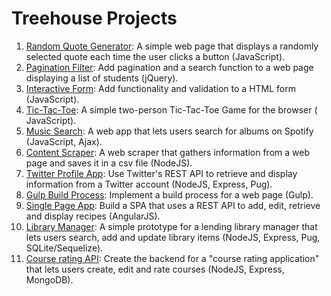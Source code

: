 Treehouse Projects
==================

1. [Random Quote Generator](./project_01/): A simple web page that displays a randomly selected quote each time the user clicks a button (JavaScript).
1. [Pagination Filter](./project_02/): Add pagination and a search function to a web page displaying a list of students (jQuery).
1. [Interactive Form](./project_03/): Add functionality and validation to a HTML form (JavaScript).
1. [Tic-Tac-Toe](./project_04/): A simple two-person Tic-Tac-Toe Game for the browser ( JavaScript).
1. [Music Search](./project_05/): A web app that lets users search for albums on Spotify (JavaScript, Ajax). 
1. [Content Scraper](./project_06/): A web scraper that gathers information from a web page and saves it in a csv file (NodeJS).
1. [Twitter Profile App](./project_07/): Use Twitter's REST API to retrieve and display information from a Twitter account (NodeJS, Express, Pug).
1. [Gulp Build Process](./project_08/): Implement a build process for a web page (Gulp).
1. [Single Page App](./project_09/): Build a SPA that uses a REST API to add, edit, retrieve and display recipes (AngularJS).
1. [Library Manager](./project_10/): A simple prototype for a lending library manager that lets users search, add and update library items (NodeJS, Express, Pug, SQLite/Sequelize).
1. [Course rating API](./project_11): Create the backend for a "course rating application" that lets users create, edit and rate courses (NodeJS, Express, MongoDB).
